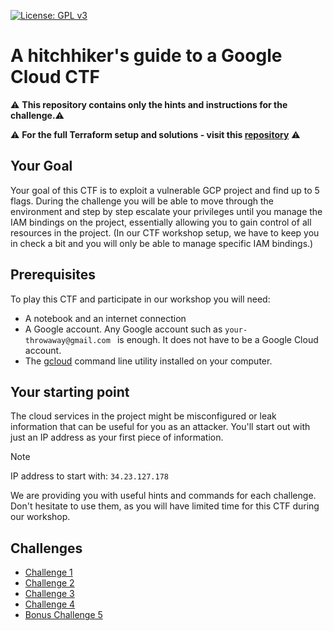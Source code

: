 [![License: GPL v3](https://img.shields.io/badge/License-GPL%20v3-blue.svg)](https://www.gnu.org/licenses/gpl-3.0)

# A hitchhiker's guide to a Google Cloud CTF

:warning: **This repository contains only the hints and instructions for the challenge.**:warning: 

:warning: **For the full Terraform setup and solutions - visit this [repository](https://github.com/n0jam/gcp-ctf-workshop)** :warning: 


## Your Goal

Your goal of this CTF is to exploit a vulnerable GCP project and find up to 5 flags.
During the challenge you will be able to move through the environment and step by step escalate your privileges until you manage the IAM bindings on the project, essentially allowing you to gain control of all resources in the project.
(In our CTF workshop setup, we have to keep you in check a bit and you will only be able to manage specific IAM bindings.)

## Prerequisites

To play this CTF and participate in our workshop you will need:
- A notebook and an internet connection
- A Google account. Any Google account such as `your-throwaway@gmail.com ` is enough. It does not have to be a Google Cloud account. 
- The [gcloud](https://cloud.google.com/sdk/docs/install) command line utility installed on your computer.

## Your starting point

The cloud services in the project might be misconfigured or leak information that can be useful for you as an attacker.
You'll start out with just an IP address as your first piece of information.

> [!NOTE]
> IP address to start with: `34.23.127.178`

We are providing you with useful hints and commands for each challenge.
Don't hesitate to use them, as you will have limited time for this CTF during our workshop.

## Challenges

- [Challenge 1](docs/challenge1.md)
- [Challenge 2](docs/challenge2.md)
- [Challenge 3](docs/challenge3.md)
- [Challenge 4](docs/challenge4.md)
- [Bonus Challenge 5](docs/challenge5.md)
